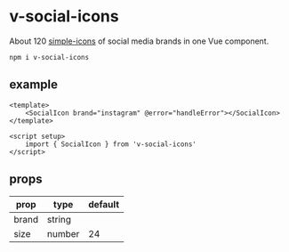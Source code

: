 # v-social-icons

About 120 [simple-icons](https://github.com/simple-icons/simple-icons) of social media brands in one Vue component.

```
npm i v-social-icons
```

## example

```vue
<template>
    <SocialIcon brand="instagram" @error="handleError"></SocialIcon>
</template>

<script setup>
    import { SocialIcon } from 'v-social-icons'
</script>
```

## props

prop | type | default
------|------|--------
brand | string |
size | number | 24
